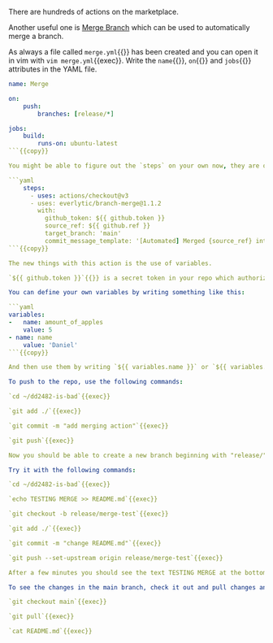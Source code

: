 There are hundreds of actions on the marketplace.

Another useful one is [Merge Branch](https://github.com/marketplace/actions/branch-merge) which can be used to automatically merge a branch.

As always a file called `merge.yml`{{}} has been created and you can open it in vim with `vim merge.yml`{{exec}}. Write the `name`{{}}, `on`{{}} and `jobs`{{}} attributes in the YAML file.

```yaml
name: Merge

on:
	push:
		branches: [release/*]

jobs:
	build:
		runs-on: ubuntu-latest
```{{copy}}

You might be able to figure out the `steps` on your own now, they are quite similar to previous examples.

```yaml
    steps:
      - uses: actions/checkout@v3
      - uses: everlytic/branch-merge@1.1.2
        with:
          github_token: ${{ github.token }}
          source_ref: ${{ github.ref }}
          target_branch: 'main'
          commit_message_template: '[Automated] Merged {source_ref} into target {target_branch}'
```{{copy}}

The new things with this action is the use of variables.

`${{ github.token }}`{{}} is a secret token in your repo which authorizes the action to commit certain actions, this variable is supplied by GitHub.

You can define your own variables by writing something like this:

```yaml
variables:
-	name: amount_of_apples
	value: 5
- name: name
	value: 'Daniel'
```{{copy}}

And then use them by writing `${{ variables.name }}` or `${{ variables.amount_of_apples }}` anywhere.

To push to the repo, use the following commands:

`cd ~/dd2482-is-bad`{{exec}}

`git add ./`{{exec}}

`git commit -m "add merging action"`{{exec}}

`git push`{{exec}}

Now you should be able to create a new branch beginning with "release/" and it will be auto merged to main.

Try it with the following commands:

`cd ~/dd2482-is-bad`{{exec}}

`echo TESTING MERGE >> README.md`{{exec}}

`git checkout -b release/merge-test`{{exec}}

`git add ./`{{exec}}

`git commit -m "change README.md"`{{exec}}

`git push --set-upstream origin release/merge-test`{{exec}}

After a few minutes you should see the text TESTING MERGE at the bottom of the README.md file in the main branch!

To see the changes in the main branch, check it out and pull changes and print the file with the following commands:

`git checkout main`{{exec}}

`git pull`{{exec}}

`cat README.md`{{exec}}
